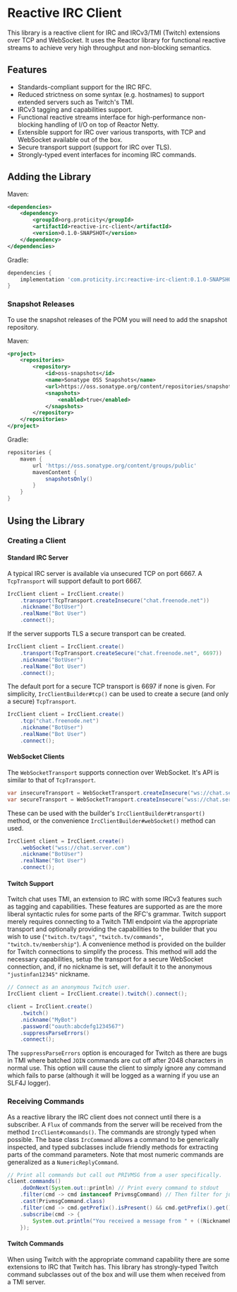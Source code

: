 # Reactive IRC Client
This library is a reactive client for IRC and IRCv3/TMI (Twitch) extensions over TCP and WebSocket. It uses the Reactor
library for functional reactive streams to achieve very high throughput and non-blocking semantics.

## Features
* Standards-compliant support for the IRC RFC.
* Reduced strictness on some syntax (e.g. hostnames) to support extended servers such as Twitch's TMI.
* IRCv3 tagging and capabilities support.
* Functional reactive streams interface for high-performance non-blocking handling of I/O on top of Reactor Netty.
* Extensible support for IRC over various transports, with TCP and WebSocket available out of the box.
* Secure transport support (support for IRC over TLS).
* Strongly-typed event interfaces for incoming IRC commands.

## Adding the Library
Maven:
```xml
<dependencies>
    <dependency>
        <groupId>org.proticity</groupId>
        <artifactId>reactive-irc-client</artifactId>
        <version>0.1.0-SNAPSHOT</version>
    </dependency>
</dependencies>
```

Gradle:
```groovy
dependencies {
    implementation 'com.proticity.irc:reactive-irc-client:0.1.0-SNAPSHOT'
}
```

### Snapshot Releases
To use the snapshot releases of the POM you will need to add the snapshot repository.

Maven:
```xml
<project>
    <repositories>
        <repository>
            <id>oss-snapshots</id>
            <name>Sonatype OSS Snapshots</name>
            <url>https://oss.sonatype.org/content/repositories/snapshots/</url>
            <snapshots>
                <enabled>true</enabled>
            </snapshots>
        </repository>
    </repositories>
</project>
```

Gradle:
```groovy
repositories {
    maven {
        url 'https://oss.sonatype.org/content/groups/public'
        mavenContent {
            snapshotsOnly()
        }
    }
}
```

## Using the Library
### Creating a Client
#### Standard IRC Server
A typical IRC server is available via unsecured TCP on port 6667. A `TcpTransport` will support default to port 6667.

```java
IrcClient client = IrcClient.create()
    .transport(TcpTransport.createInsecure("chat.freenode.net"))
    .nickname("BotUser")
    .realName("Bot User")
    .connect();
```

If the server supports TLS a secure transport can be created.

```java
IrcClient client = IrcClient.create()
    .transport(TcpTransport.createSecure("chat.freenode.net", 6697))
    .nickname("BotUser")
    .realName("Bot User")
    .connect();
```

The default port for a secure TCP transport is 6697 if none is given. For simplicity, `IrcClientBuilder#tcp()` can be
used to create a secure (and only a secure) `TcpTransport`.

```java
IrcClient client = IrcClient.create()
    .tcp("chat.freenode.net")
    .nickname("BotUser")
    .realName("Bot User")
    .connect();
```

#### WebSocket Clients
The `WebSocketTransport` supports connection over WebSocket. It's API is similar to that of `TcpTransport`.

```java
var insecureTransport = WebSocketTransport.createInsecure("ws://chat.server.com");
var secureTransport = WebSocketTransport.createInsecure("wss://chat.server.com");
```

These can be used with the builder's `IrcClientBuilder#transport()` method, or the convenience
`IrcClientBuilder#webSocket()` method can used.

```java
IrcClient client = IrcClient.create()
    .webSocket("wss://chat.server.com")
    .nickname("BotUser")
    .realName("Bot User")
    .connect();
```

#### Twitch Support
Twitch chat uses TMI, an extension to IRC with some IRCv3 features such as tagging and capabilities. These features are
supported as are the more liberal syntactic rules for some parts of the RFC's grammar. Twitch support merely requires
connecting to a Twitch TMI endpoint via the appropriate transport and optionally providing the capabilities to the
builder that you wish to use (`"twitch.tv/tags"`, `"twitch.tv/commands"`, `"twitch.tv/membership"`). A convenience
method is provided on the builder for Twitch connections to simplify the process. This method will add the necessary
capabilities, setup the transport for a secure WebSocket connection, and, if no nickname is set, will default it to
the anonymous `"justinfan12345"` nickname.

```java
// Connect as an anonymous Twitch user.
IrcClient client = IrcClient.create().twitch().connect();

client = IrcClient.create()
    .twitch()
    .nickname("MyBot")
    .password("oauth:abcdefg1234567")
    .suppressParseErrors()
    .connect();
```

The `suppressParseErrors` option is encouraged for Twitch as there are bugs in TMI where batched `JOIN` commands
are cut off after 2048 characters in normal use. This option will cause the client to simply ignore any command which
fails to parse (although it will be logged as a warning if you use an SLF4J logger).

### Receiving Commands
As a reactive library the IRC client does not connect until there is a subscriber. A `Flux` of commands from the server
will be received from the method `IrcClient#commands()`. The commands are strongly typed when possible. The base class
`IrcCommand` allows a command to be generically inspected, and typed subclasses include friendly methods for extracting
parts of the command parameters. Note that most numeric commands are generalized as a `NumericReplyCommand`.

```java
// Print all commands but call out PRIVMSG from a user specifically.
client.commands()
    .doOnNext(System.out::println) // Print every command to stdout
    .filter(cmd -> cmd instanceof PrivmsgCommand) // Then filter for just PRIVMSG
    .cast(PrivmsgCommand.class)
    .filter(cmd -> cmd.getPrefix().isPresent() && cmd.getPrefix().get() instanceof NicknamePrefix)
    .subscribe(cmd -> {
        System.out.println("You received a message from " + ((NicknamePrefix) cmd.getPrefix().get()).getNickname());
    });
```

#### Twitch Commands
When using Twitch with the appropriate command capability there are some extensions to IRC that Twitch has. This
library has strongly-typed Twitch command subclasses out of the box and will use them when received from a TMI server.

